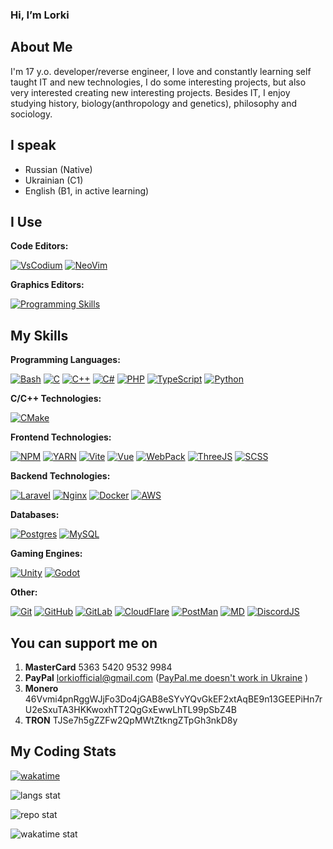 ### Hi, I’m Lorki

## About Me

I'm 17 y.o. developer/reverse engineer, I love and constantly learning self taught IT and new technologies, I do some interesting projects, but also very interested creating new interesting projects.
Besides IT, I enjoy studying history, biology(anthropology and genetics), philosophy and sociology.

## I speak

- Russian (Native)
- Ukrainian (C1)
- English (B1, in active learning)

## I Use

**Code Editors:**

[![VsCodium](https://skillicons.dev/icons?i=vscodium)](https://vscodium.com/) 
[![NeoVim](https://skillicons.dev/icons?i=neovim)](https://neovim.io/)

**Graphics Editors:**

[![Programming Skills](https://skillicons.dev/icons?i=blender)](https://www.blender.org/)

## My Skills

**Programming Languages:**

[![Bash](https://skillicons.dev/icons?i=bash)](https://en.wikipedia.org/wiki/Bash_(Unix_shell))
[![C](https://skillicons.dev/icons?i=c)](https://en.wikipedia.org/wiki/C_(programming_language))
[![C++](https://skillicons.dev/icons?i=cpp)](https://en.wikipedia.org/wiki/C%2B%2B)
[![C#](https://skillicons.dev/icons?i=cs)](https://en.wikipedia.org/wiki/C_Sharp_(programming_language))
[![PHP](https://skillicons.dev/icons?i=php)](https://www.php.net/)
[![TypeScript](https://skillicons.dev/icons?i=ts)](https://www.typescriptlang.org/)
[![Python](https://skillicons.dev/icons?i=python)](https://www.python.org/)

**C/C++ Technologies:**

[![CMake](https://skillicons.dev/icons?i=cmake)](https://cmake.org/)

**Frontend Technologies:**

[![NPM](https://skillicons.dev/icons?i=npm)](https://www.npmjs.com/)
[![YARN](https://skillicons.dev/icons?i=yarn)](https://yarnpkg.com/)
[![Vite](https://skillicons.dev/icons?i=vite)](https://vitejs.dev/)
[![Vue](https://skillicons.dev/icons?i=vue)](https://vuejs.org/)
[![WebPack](https://skillicons.dev/icons?i=webpack)](https://webpack.js.org/)
[![ThreeJS](https://skillicons.dev/icons?i=threejs)](https://threejs.org/)
[![SCSS](https://skillicons.dev/icons?i=scss)](https://sass-lang.com/)

**Backend Technologies:**

[![Laravel](https://skillicons.dev/icons?i=laravel)](https://laravel.com/)
[![Nginx](https://skillicons.dev/icons?i=nginx)](https://nginx.org/en/)
[![Docker](https://skillicons.dev/icons?i=docker)](https://www.docker.com/)
[![AWS](https://skillicons.dev/icons?i=aws)](https://aws.amazon.com/)

**Databases:**

[![Postgres](https://skillicons.dev/icons?i=postgres)](https://www.postgresql.org/)
[![MySQL](https://skillicons.dev/icons?i=mysql)](https://www.mysql.com/)

**Gaming Engines:**

[![Unity](https://skillicons.dev/icons?i=unity)](https://unity.com/)
[![Godot](https://skillicons.dev/icons?i=godot)](https://godotengine.org/)

**Other:**

[![Git](https://skillicons.dev/icons?i=git)](https://www.git-scm.com/)
[![GitHub](https://skillicons.dev/icons?i=github)](https://github.com/)
[![GitLab](https://skillicons.dev/icons?i=gitlab)](https://about.gitlab.com/)
[![CloudFlare](https://skillicons.dev/icons?i=cloudflare)](https://www.cloudflare.com/)
[![PostMan](https://skillicons.dev/icons?i=postman)](https://www.postman.com/)
[![MD](https://skillicons.dev/icons?i=md)](https://www.markdownguide.org/basic-syntax/)
[![DiscordJS](https://skillicons.dev/icons?i=discordjs)](https://discord.js.org/)


## You can support me on

1. **MasterCard** 5363 5420 9532 9984
2. **PayPal** lorkiofficial@gmail.com ([PayPal.me doesn't work in Ukraine](https://www.paypal.com/paypalme/pages/countries) )
3. **Monero** 46Vvmi4pnRggWJjFo3Do4jGAB8eSYvYQvGkEF2xtAqBE9n13GEEPiHn7rU2eSxuTA3HKKwoxhTT2QgGxEwwLhTL99pSbZ4B
4. **TRON** TJSe7h5gZZFw2QpMWtZtkngZTpGh3nkD8y

## My Coding Stats

[![wakatime](https://wakatime.com/badge/user/3aa1301f-9dfd-4543-bcdf-91d0911648d2.svg)](https://wakatime.com/@3aa1301f-9dfd-4543-bcdf-91d0911648d2)

![langs stat](https://github-readme-stats-sigma-sandy.vercel.app//api/top-langs/?username=LorkiVG&theme=tokyonight&langs_count=10&layout=compact&border_color=181825&bg_color=181825&icon_color=6189da)

![repo stat](https://github-readme-stats-sigma-sandy.vercel.app/api?username=LorkiVG&theme=tokyonight&show_icons=true&count_private=true&count_private=true&border_color=181825&bg_color=181825&icon_color=6189da)

![wakatime stat](https://github-readme-stats-sigma-sandy.vercel.app/api/wakatime?username=lorki&theme=tokyonight&langs_count=10&layout=compact&border_color=181825&bg_color=181825&icon_color=6189da)
